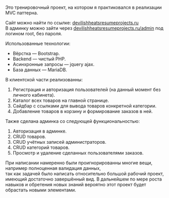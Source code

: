 Это тренировочный проект, на котором я практиковался в реализации MVC паттерна.  

Сайт можно найти по ссылке: [devilishheatsresumeprojects.ru](http://devilishheatsresumeprojects.ru/)  
В админку можно зайти через [devilishheatsresumeprojects.ru/admin](http://devilishheatsresumeprojects.ru/admin/) под логином root, без пароля.
  
Использованные технологии:
* Вёрстка — Bootstrap.
* Backend — чистый PHP.
* Асинхронные запросы — jquery ajax.
* База данных — MariaDB.  

В клиентской части реализованны:  
1. Регистрация и авторизация пользователей (на данный момент без личного кабинета).
2. Каталог всех товаров на главной странице.
3. Сайдбар с ссылками для вывода товаров конкретной категории.
4. Добавление товаров в корзину и формирование заказов в ней.  

Также сделана админка со следующей функциональностью:  
1. Авторизация в админке.
2. CRUD товаров.
3. CRUD учётных записей администраторов.
4. CRUD категорий товаров.
5. Просмотр и удаление сделанных пользователями заказов.  

При написании намеренно были проигнорированны многие вещи, например полноценная валидация данных,  
так как задачей было написать относительно большой рабочий проект, имеющий достаточно завершённый вид.
В дальнейшем по мере роста навыков и обретения новых знаний вероятно этот проект будет обрастать новыми элементами.
